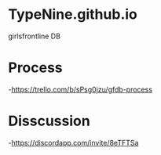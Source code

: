 # TypeNine.github.io
girlsfrontline DB

# Process
-https://trello.com/b/sPsg0jzu/gfdb-process

# Disscussion
-https://discordapp.com/invite/8eTFTSa
